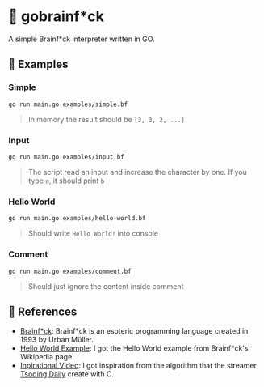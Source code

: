 # 🧠 gobrainf*ck

A simple Brainf*ck interpreter written in GO.

## 🧩 Examples

### Simple

```
go run main.go examples/simple.bf
```
> In memory the result should be `[3, 3, 2, ...]`

### Input

```
go run main.go examples/input.bf
```
> The script read an input and increase the character by one. If you type `a`, it should print `b`

### Hello World

```
go run main.go examples/hello-world.bf
```
> Should write `Hello World!` into console

### Comment

```
go run main.go examples/comment.bf
```
> Should just ignore the content inside comment

## 📖 References

- [Brainf*ck](https://en.wikipedia.org/wiki/Brainfuck): Brainf*ck is an esoteric programming language created in 1993 by Urban Müller.
- [Hello World Example](https://en.wikipedia.org/wiki/Brainfuck#Hello_World!): I got the Hello World example from Brainf*ck's Wikipedia page.
- [Inpirational Video](https://www.youtube.com/watch?v=mbFY3Rwv7XM): I got inspiration from the algorithm that the streamer [Tsoding Daily](https://www.youtube.com/@TsodingDaily) create with C.